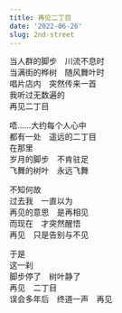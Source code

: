 ```yaml
---
title: 再见二丁目
date: '2022-06-26'
slug: 2nd-street
---
```


当人群的脚步　川流不息时  
当满街的桦树　随风舞叶时<!--# 也许是我观察不仔细，总体感觉奥马哈的桦树比柏树多 -->  
唱片店内　突然传来一首<!--# 非唱片店内，实乃 KTV 上也，仅仅是借歌词一用 -->  
我听过无数遍的  
再见二丁目<!--# 粤语歌中我的最爱 -->

唔......大约每个人心中  
都有一处　遥远的二丁目  
在那里  
岁月的脚步　不肯驻足<!--# 流年总是暗中偷换（苏轼《洞仙歌》） -->  
飞舞的树叶　永远飞舞<!--# 无常 -->

不知何故  
过去我　一直以为  
再见的意思　是再相见  
而现在　才突然醒悟  
再见　只是告别与不见

于是  
这一刹  
脚步停了　树叶静了  
再见　二丁目  
误会多年后　终道一声　再见

<!--# 说来真是奇怪，我一直以为“再见二丁目”是个约定或希望，希望再相见，而从来没想过“再见”这个词更常见的意思是告别。直到昨天唱了这首歌之后，我才注意到标题里的“再见”。看来夕爷早就走了，而我还在街上因为这个有歧义的词而滞留了好些年。 -->
